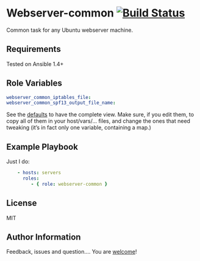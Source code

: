Webserver-common [![Build Status](https://travis-ci.org/Copperfield/webserver-common.svg?branch=master)](https://travis-ci.org/Copperfield/webserver-common)
================

Common task for any  Ubuntu webserver machine.

Requirements
------------

Tested on Ansible 1.4+

Role Variables
--------------

```yaml
webserver_common_iptables_file:
webserver_common_spf13_output_file_name:
```

See the [defaults](defaults/main.yml) to have the complete view. Make sure, if you edit them, to copy all of them in your host/vars/... files, and change the ones that need tweaking (it’s in fact only one variable, containing a map.)


Example Playbook
-------------------------
 Just I do:

```yaml
    - hosts: servers
      roles:
         - { role: webserver-common }
```
License
-------

MIT

Author Information
------------------

Feedback, issues and question....
You are [welcome](https://github.com/Copperfield/webserver-common/issues)!
